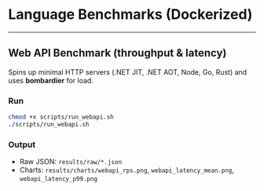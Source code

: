 # Language Benchmarks (Dockerized)


---

## Web API Benchmark (throughput & latency)

Spins up minimal HTTP servers (.NET JIT, .NET AOT, Node, Go, Rust) and uses **bombardier** for load.

### Run
```bash
chmod +x scripts/run_webapi.sh
./scripts/run_webapi.sh
```

### Output
- Raw JSON: `results/raw/*.json`
- Charts: `results/charts/webapi_rps.png`, `webapi_latency_mean.png`, `webapi_latency_p99.png`
